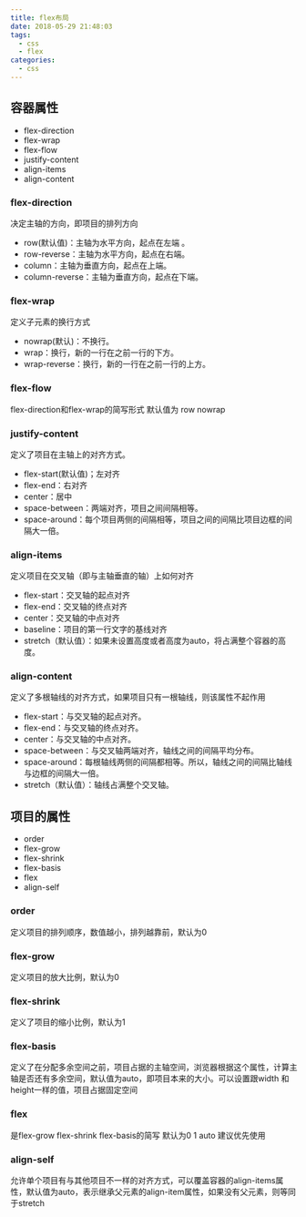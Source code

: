 ```yaml
---
title: flex布局
date: 2018-05-29 21:48:03
tags: 
  - css
  - flex
categories: 
  - css
---
```


## 容器属性

* flex-direction
* flex-wrap 
* flex-flow
* justify-content
* align-items
* align-content



### flex-direction 
决定主轴的方向，即项目的排列方向  
* row(默认值)：主轴为水平方向，起点在左端 。 
* row-reverse：主轴为水平方向，起点在右端。
* column：主轴为垂直方向，起点在上端。
* column-reverse：主轴为垂直方向，起点在下端。


### flex-wrap
定义子元素的换行方式  
* nowrap(默认)：不换行。
* wrap：换行，新的一行在之前一行的下方。
* wrap-reverse：换行，新的一行在之前一行的上方。

### flex-flow
flex-direction和flex-wrap的简写形式 默认值为 row nowrap

### justify-content
定义了项目在主轴上的对齐方式。
* flex-start(默认值)；左对齐
* flex-end：右对齐
* center：居中
* space-between：两端对齐，项目之间间隔相等。
* space-around：每个项目两侧的间隔相等，项目之间的间隔比项目边框的间隔大一倍。

### align-items
定义项目在交叉轴（即与主轴垂直的轴）上如何对齐
* flex-start：交叉轴的起点对齐
* flex-end：交叉轴的终点对齐
* center：交叉轴的中点对齐
* baseline：项目的第一行文字的基线对齐
* stretch（默认值）：如果未设置高度或者高度为auto，将占满整个容器的高度。

### align-content
定义了多根轴线的对齐方式，如果项目只有一根轴线，则该属性不起作用

* flex-start：与交叉轴的起点对齐。
* flex-end：与交叉轴的终点对齐。
* center：与交叉轴的中点对齐。
* space-between：与交叉轴两端对齐，轴线之间的间隔平均分布。
* space-around：每根轴线两侧的间隔都相等。所以，轴线之间的间隔比轴线与边框的间隔大一倍。
* stretch（默认值）：轴线占满整个交叉轴。

## 项目的属性

* order
* flex-grow
* flex-shrink
* flex-basis
* flex
* align-self

### order
定义项目的排列顺序，数值越小，排列越靠前，默认为0

### flex-grow
定义项目的放大比例，默认为0

### flex-shrink
定义了项目的缩小比例，默认为1

### flex-basis
定义了在分配多余空间之前，项目占据的主轴空间，浏览器根据这个属性，计算主轴是否还有多余空间，默认值为auto，即项目本来的大小。可以设置跟width 和height一样的值，项目占据固定空间

### flex
是flex-grow flex-shrink flex-basis的简写  默认为0 1 auto  建议优先使用

### align-self
允许单个项目有与其他项目不一样的对齐方式，可以覆盖容器的align-items属性，默认值为auto，表示继承父元素的align-item属性，如果没有父元素，则等同于stretch


